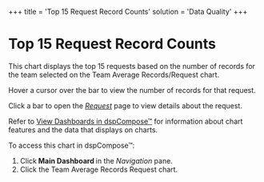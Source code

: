 +++
title = 'Top 15 Request Record Counts'
solution = 'Data Quality'
+++

# Top 15 Request Record Counts

This chart displays the top 15 requests based on the number of records
for the team selected on the Team Average Records/Request chart.

Hover a cursor over the bar to view the number of records for that
request.

Click a bar to open the
<span style="font-style: italic;">[Request](../Page_Desc/Request_H.htm)</span>
page to view details about the request.

Refer to [View Dashboards in
dspCompose™](View_Dashboards_in_dspCompose.htm) for information about
chart features and the data that displays on charts.

To access this chart in dspCompose™:

1.  Click<span style="font-weight: bold;"> Main Dashboard </span>in the
    <span style="font-style: italic;">Navigation</span> pane.
2.  Click the Team Average Records Request chart.
